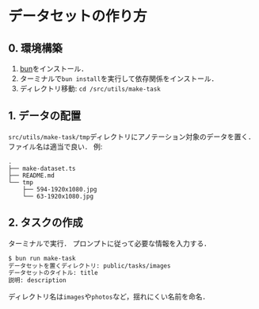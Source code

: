 # データセットの作り方

## 0. 環境構築

1. [bun](https://bun.sh/)をインストール．
2. ターミナルで`bun install`を実行して依存関係をインストール．
3. ディレクトリ移動: `cd /src/utils/make-task`

## 1. データの配置

`src/utils/make-task/tmp`ディレクトリにアノテーション対象のデータを置く．ファイル名は適当で良い．
例:

```
.
├── make-dataset.ts
├── README.md
└── tmp
    ├── 594-1920x1080.jpg
    └── 63-1920x1080.jpg

```

## 2. タスクの作成

ターミナルで実行．
プロンプトに従って必要な情報を入力する．

```bash
$ bun run make-task
データセットを置くディレクトリ: public/tasks/images
データセットのタイトル: title
説明: description
```

ディレクトリ名は`images`や`photos`など，揺れにくい名前を命名．

